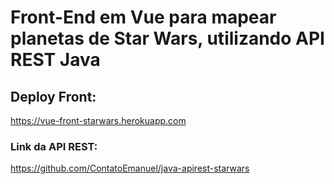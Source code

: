 # Front-End em Vue para mapear planetas de Star Wars, utilizando API REST Java

## Deploy Front:
  https://vue-front-starwars.herokuapp.com

### Link da API REST:
  https://github.com/ContatoEmanuel/java-apirest-starwars

